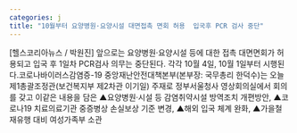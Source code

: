 ```yaml
---
categories: j
title: "10월부터 요양병원·요양시설 대면접촉 면회 허용  입국후 PCR 검사 중단"
---
```

[헬스코리아뉴스 / 박원진] 앞으로는 요양병원·요양시설 등에 대한 접촉 대면면회가 허용되고 입국 후 1일차 PCR검사 의무는 중단된다. 각각 10월 4일, 10월 1일부터 시행된다.코로나바이러스감염증-19 중앙재난안전대책본부(본부장: 국무총리 한덕수)는 오늘 제1총괄조정관(보건복지부 제2차관 이기일) 주재로 정부서울청사 영상회의실에서 회의를 갖고 이같은 내용을 담은 ▲요양병원·시설 등 감염취약시설 방역조치 개편방안, ▲코로나19 치료의료기관 중증병상 손실보상 기준 변경, ▲해외 입국 체계 완화, ▲가을철 재유행 대비 여성가족부 소관